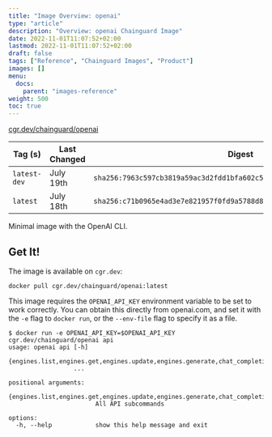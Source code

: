 ```yaml
---
title: "Image Overview: openai"
type: "article"
description: "Overview: openai Chainguard Image"
date: 2022-11-01T11:07:52+02:00
lastmod: 2022-11-01T11:07:52+02:00
draft: false
tags: ["Reference", "Chainguard Images", "Product"]
images: []
menu:
  docs:
    parent: "images-reference"
weight: 500
toc: true
---
```


[cgr.dev/chainguard/openai](https://github.com/chainguard-images/images/tree/main/images/openai)

| Tag (s)       | Last Changed | Digest                                                                    |
|---------------|--------------|---------------------------------------------------------------------------|
|  `latest-dev` | July 19th    | `sha256:7963c597cb3819a59ac3d2fdd1bfa602c54ab4f1066bde4447ac6df3bb3b02cd` |
|  `latest`     | July 18th    | `sha256:c71b0965e4ad3e7e821957f0fd9a5788d8b1230f548f90b8a9d537314377a02f` |



Minimal image with the OpenAI CLI.

## Get It!

The image is available on `cgr.dev`:

```
docker pull cgr.dev/chainguard/openai:latest
```

This image requires the `OPENAI_API_KEY` environment variable to be set to work correctly.
You can obtain this directly from openai.com, and set it with the `-e` flag to `docker run`, or the `--env-file` flag to specify it as a file.

```shell
$ docker run -e OPENAI_API_KEY=$OPENAI_API_KEY cgr.dev/chainguard/openai api
usage: openai api [-h]
                  {engines.list,engines.get,engines.update,engines.generate,chat_completions.create,completions.create,deployments.list,deployments.get,deployments.delete,deployments.create,models.list,models.get,models.delete,files.create,files.get,files.delete,files.list,fine_tunes.list,fine_tunes.create,fine_tunes.get,fine_tunes.results,fine_tunes.events,fine_tunes.follow,fine_tunes.cancel,fine_tunes.delete,image.create,image.create_edit,image.create_variation,audio.transcribe,audio.translate}
                  ...

positional arguments:
  {engines.list,engines.get,engines.update,engines.generate,chat_completions.create,completions.create,deployments.list,deployments.get,deployments.delete,deployments.create,models.list,models.get,models.delete,files.create,files.get,files.delete,files.list,fine_tunes.list,fine_tunes.create,fine_tunes.get,fine_tunes.results,fine_tunes.events,fine_tunes.follow,fine_tunes.cancel,fine_tunes.delete,image.create,image.create_edit,image.create_variation,audio.transcribe,audio.translate}
                        All API subcommands

options:
  -h, --help            show this help message and exit
```

